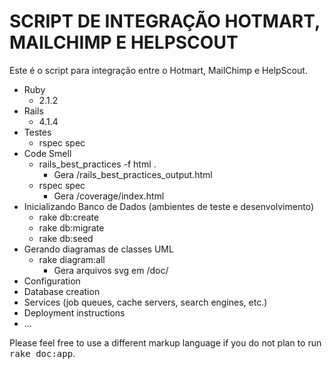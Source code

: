 SCRIPT DE INTEGRAÇÃO HOTMART, MAILCHIMP E HELPSCOUT
===================================================

Este é o script para integração entre o Hotmart, MailChimp e HelpScout.

* Ruby
    * 2.1.2
* Rails
    * 4.1.4
* Testes
    * rspec spec
* Code Smell
    * rails_best_practices -f html .
        * Gera /rails_best_practices_output.html
    * rspec spec
        * Gera /coverage/index.html
* Inicializando Banco de Dados (ambientes de teste e desenvolvimento)
    * rake db:create
    * rake db:migrate
    * rake db:seed
* Gerando diagramas de classes UML
    * rake diagram:all
        * Gera arquivos svg em /doc/
* Configuration
* Database creation
* Services (job queues, cache servers, search engines, etc.)
* Deployment instructions
* ...


Please feel free to use a different markup language if you do not plan to run
<tt>rake doc:app</tt>.
